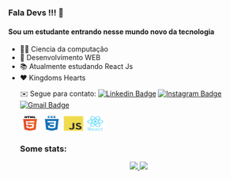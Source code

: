 <h3 > Fala Devs !!! 👋 </h3> 

<h4 > Sou um estudante entrando nesse mundo novo da tecnologia </h4>
<ul>
<li>👨‍💻 Ciencia da computação 
<li>🎨 Desenvolvimento WEB 
<li>📚 Atualmente estudando React Js
  
 <li>❤ Kingdoms Hearts 

✉️ Segue para contato:
[![Linkedin Badge](https://img.shields.io/badge/-GabrielMedrado-blue?style=flat-square&logo=Linkedin&logoColor=white)](https://www.linkedin.com/in/gabriel-medrado-de-souza-9a30b3206/) 
[![Instagram Badge](https://img.shields.io/badge/-GabrielMedrado-dd2a7b?style=flat-square&logo=Instagram&logoColor=white)](https://www.instagram.com/gab_medrado/)
[![Gmail Badge](https://img.shields.io/badge/-gabriel.medradoo@hotmail.com-1769ff?style=flat-square&logo=Gmail&logoColor=white)](mailto:gabriel.medradoo@hotmail.com)
  
<div>
  <img src="https://raw.githubusercontent.com/devicons/devicon/master/icons/html5/html5-original-wordmark.svg" alt="html5"  height="30" width="40"/>
  <img src="https://raw.githubusercontent.com/devicons/devicon/master/icons/css3/css3-plain-wordmark.svg" alt="css3"  height="30" width="40"/>
  <img src="https://raw.githubusercontent.com/devicons/devicon/master/icons/javascript/javascript-original.svg" alt="javascript" height="30" width="40"/>
  <img src="https://raw.githubusercontent.com/devicons/devicon/master/icons/react/react-original-wordmark.svg" alt="react" height="30" width="40"/>
</div> 
   
### Some stats:
<div align="center">
  <a href="https://github.com/GabrielMedradoS">
  <img height="180em" src="https://github-readme-stats.vercel.app/api?username=GabrielMedradoS&show_icons=true&theme=dracula&include_all_commits=true&count_private=true"/>
  <img height="180em" src="https://github-readme-stats.vercel.app/api/top-langs/?username=GabrielMedradoS&layout=compact&langs_count=7&theme=dracula"/>
</div>
